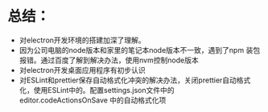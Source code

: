 # 总结：
- 对electron开发环境的搭建加深了理解。
- 因为公司电脑的node版本和家里的笔记本node版本不一致，遇到了npm 装包报错。通过百度了解到解决办法，使用nvm控制node版本
- 对electron开发桌面应用程序有初步认识
- 对ESLint和prettier保存自动格式化冲突的解决办法，关闭prettier自动格式化，使用ESLint中的。配置settings.json文件中的 editor.codeActionsOnSave 中的自动格式化项
